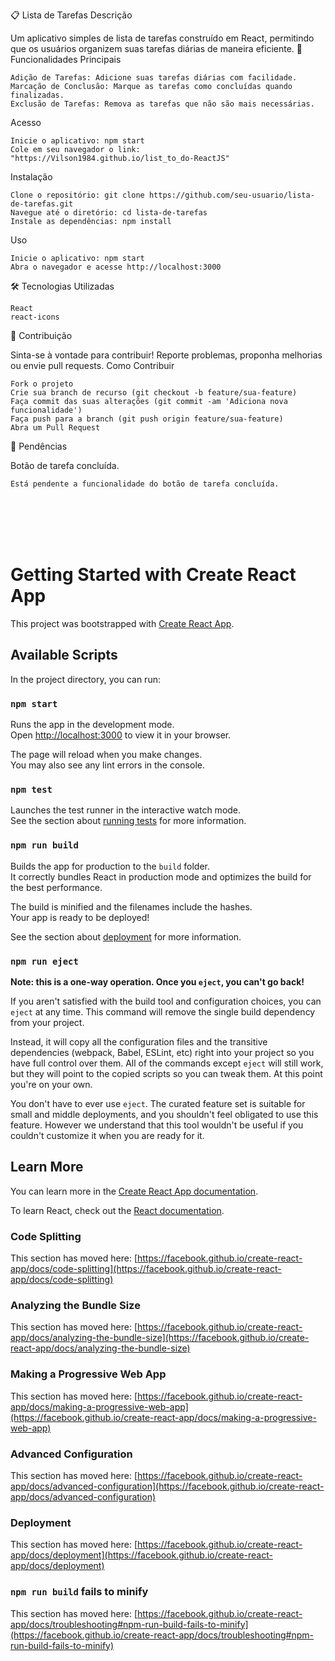 📋 Lista de Tarefas
Descrição

Um aplicativo simples de lista de tarefas construído em React, permitindo que os usuários organizem suas tarefas diárias de maneira eficiente.
🚀 Funcionalidades Principais

    Adição de Tarefas: Adicione suas tarefas diárias com facilidade.
    Marcação de Conclusão: Marque as tarefas como concluídas quando finalizadas.
    Exclusão de Tarefas: Remova as tarefas que não são mais necessárias.

Acesso

    Inicie o aplicativo: npm start
    Cole em seu navegador o link: "https://Vilson1984.github.io/list_to_do-ReactJS"

Instalação

    Clone o repositório: git clone https://github.com/seu-usuario/lista-de-tarefas.git
    Navegue até o diretório: cd lista-de-tarefas
    Instale as dependências: npm install

Uso

    Inicie o aplicativo: npm start
    Abra o navegador e acesse http://localhost:3000

🛠️ Tecnologias Utilizadas

    React
    react-icons

👥 Contribuição

Sinta-se à vontade para contribuir! Reporte problemas, proponha melhorias ou envie pull requests.
Como Contribuir

    Fork o projeto
    Crie sua branch de recurso (git checkout -b feature/sua-feature)
    Faça commit das suas alterações (git commit -am 'Adiciona nova funcionalidade')
    Faça push para a branch (git push origin feature/sua-feature)
    Abra um Pull Request


🚧 Pendências

Botão de tarefa concluída.

    Está pendente a funcionalidade do botão de tarefa concluída.
<br>
<br>
<br>
<br>

# Getting Started with Create React App

This project was bootstrapped with [Create React App](https://github.com/facebook/create-react-app).

## Available Scripts

In the project directory, you can run:

### `npm start`

Runs the app in the development mode.\
Open [http://localhost:3000](http://localhost:3000) to view it in your browser.

The page will reload when you make changes.\
You may also see any lint errors in the console.

### `npm test`

Launches the test runner in the interactive watch mode.\
See the section about [running tests](https://facebook.github.io/create-react-app/docs/running-tests) for more information.

### `npm run build`

Builds the app for production to the `build` folder.\
It correctly bundles React in production mode and optimizes the build for the best performance.

The build is minified and the filenames include the hashes.\
Your app is ready to be deployed!

See the section about [deployment](https://facebook.github.io/create-react-app/docs/deployment) for more information.

### `npm run eject`

**Note: this is a one-way operation. Once you `eject`, you can't go back!**

If you aren't satisfied with the build tool and configuration choices, you can `eject` at any time. This command will remove the single build dependency from your project.

Instead, it will copy all the configuration files and the transitive dependencies (webpack, Babel, ESLint, etc) right into your project so you have full control over them. All of the commands except `eject` will still work, but they will point to the copied scripts so you can tweak them. At this point you're on your own.

You don't have to ever use `eject`. The curated feature set is suitable for small and middle deployments, and you shouldn't feel obligated to use this feature. However we understand that this tool wouldn't be useful if you couldn't customize it when you are ready for it.

## Learn More

You can learn more in the [Create React App documentation](https://facebook.github.io/create-react-app/docs/getting-started).

To learn React, check out the [React documentation](https://reactjs.org/).

### Code Splitting

This section has moved here: [https://facebook.github.io/create-react-app/docs/code-splitting](https://facebook.github.io/create-react-app/docs/code-splitting)

### Analyzing the Bundle Size

This section has moved here: [https://facebook.github.io/create-react-app/docs/analyzing-the-bundle-size](https://facebook.github.io/create-react-app/docs/analyzing-the-bundle-size)

### Making a Progressive Web App

This section has moved here: [https://facebook.github.io/create-react-app/docs/making-a-progressive-web-app](https://facebook.github.io/create-react-app/docs/making-a-progressive-web-app)

### Advanced Configuration

This section has moved here: [https://facebook.github.io/create-react-app/docs/advanced-configuration](https://facebook.github.io/create-react-app/docs/advanced-configuration)

### Deployment

This section has moved here: [https://facebook.github.io/create-react-app/docs/deployment](https://facebook.github.io/create-react-app/docs/deployment)

### `npm run build` fails to minify

This section has moved here: [https://facebook.github.io/create-react-app/docs/troubleshooting#npm-run-build-fails-to-minify](https://facebook.github.io/create-react-app/docs/troubleshooting#npm-run-build-fails-to-minify)
